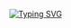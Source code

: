 
[![Typing SVG](https://readme-typing-svg.herokuapp.com?font=Fira+Code&weight=800&size=36&pause=1000&color=F79333&random=false&width=435&lines=PROJECT+ROUT)](https://git.io/typing-svg)

<!--

**Here are some ideas to get you started:**

🙋‍♀️ A short introduction - what is your organization all about?
🌈 Contribution guidelines - how can the community get involved?
👩‍💻 Useful resources - where can the community find your docs? Is there anything else the community should know?
🍿 Fun facts - what does your team eat for breakfast?
🧙 Remember, you can do mighty things with the power of [Markdown](https://docs.github.com/github/writing-on-github/getting-started-with-writing-and-formatting-on-github/basic-writing-and-formatting-syntax)
-->
